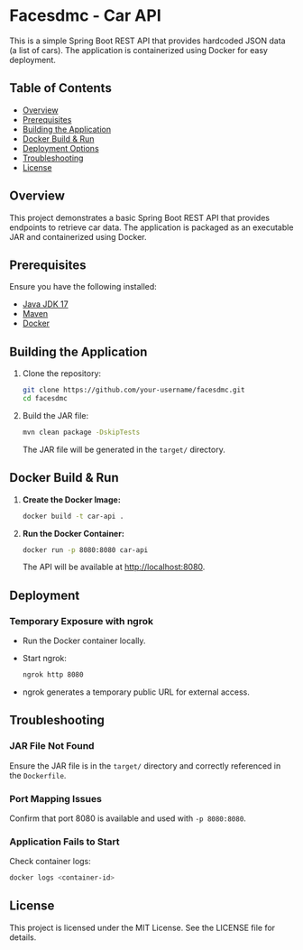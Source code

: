 # Facesdmc - Car API

This is a simple Spring Boot REST API that provides hardcoded JSON data (a list of cars). The application is containerized using Docker for easy deployment.

## Table of Contents
- [Overview](#overview)
- [Prerequisites](#prerequisites)
- [Building the Application](#building-the-application)
- [Docker Build & Run](#docker-build--run)
- [Deployment Options](#deployment-options)
- [Troubleshooting](#troubleshooting)
- [License](#license)

## Overview

This project demonstrates a basic Spring Boot REST API that provides endpoints to retrieve car data. The application is packaged as an executable JAR and containerized using Docker.

## Prerequisites

Ensure you have the following installed:
- [Java JDK 17](https://adoptium.net/)
- [Maven](https://maven.apache.org/)
- [Docker](https://www.docker.com/)

## Building the Application

1. Clone the repository:

   ```bash
   git clone https://github.com/your-username/facesdmc.git
   cd facesdmc
   ```

2. Build the JAR file:

   ```bash
   mvn clean package -DskipTests
   ```

   The JAR file will be generated in the `target/` directory.

## Docker Build & Run

1. **Create the Docker Image:**

   ```bash
   docker build -t car-api .
   ```

2. **Run the Docker Container:**

   ```bash
   docker run -p 8080:8080 car-api
   ```

   The API will be available at [http://localhost:8080](http://localhost:8080).

## Deployment

### Temporary Exposure with ngrok
- Run the Docker container locally.
- Start ngrok:

  ```bash
  ngrok http 8080
  ```

- ngrok generates a temporary public URL for external access.

## Troubleshooting

### JAR File Not Found
Ensure the JAR file is in the `target/` directory and correctly referenced in the `Dockerfile`.

### Port Mapping Issues
Confirm that port 8080 is available and used with `-p 8080:8080`.

### Application Fails to Start
Check container logs:

```bash
docker logs <container-id>
```

## License

This project is licensed under the MIT License. See the LICENSE file for details.